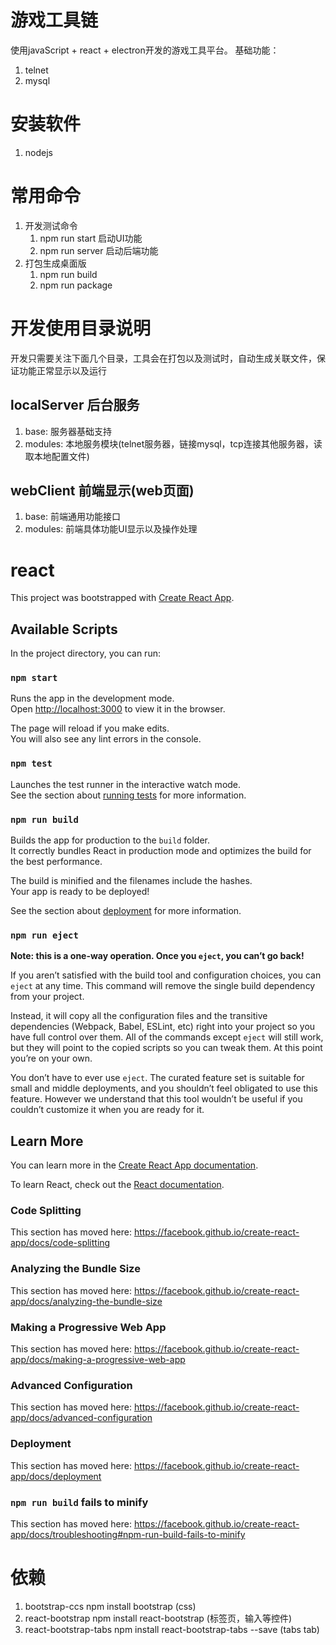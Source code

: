 # 游戏工具链
使用javaScript + react + electron开发的游戏工具平台。 
基础功能：
1. telnet
2. mysql

# 安装软件
1. nodejs

# 常用命令
1. 开发测试命令
   1. npm run start     启动UI功能
   2. npm run server    启动后端功能
2. 打包生成桌面版
   1. npm run build
   2. npm run package

# 开发使用目录说明
开发只需要关注下面几个目录，工具会在打包以及测试时，自动生成关联文件，保证功能正常显示以及运行
##  localServer 后台服务
   1. base: 服务器基础支持 
   2. modules: 本地服务模块(telnet服务器，链接mysql，tcp连接其他服务器，读取本地配置文件)

## webClient 前端显示(web页面)
   1. base: 前端通用功能接口
   2. modules: 前端具体功能UI显示以及操作处理


# react
This project was bootstrapped with [Create React App](https://github.com/facebook/create-react-app).

## Available Scripts

In the project directory, you can run:

### `npm start`

Runs the app in the development mode.<br>
Open [http://localhost:3000](http://localhost:3000) to view it in the browser.

The page will reload if you make edits.<br>
You will also see any lint errors in the console.

### `npm test`

Launches the test runner in the interactive watch mode.<br>
See the section about [running tests](https://facebook.github.io/create-react-app/docs/running-tests) for more information.

### `npm run build`

Builds the app for production to the `build` folder.<br>
It correctly bundles React in production mode and optimizes the build for the best performance.

The build is minified and the filenames include the hashes.<br>
Your app is ready to be deployed!

See the section about [deployment](https://facebook.github.io/create-react-app/docs/deployment) for more information.

### `npm run eject`

**Note: this is a one-way operation. Once you `eject`, you can’t go back!**

If you aren’t satisfied with the build tool and configuration choices, you can `eject` at any time. This command will remove the single build dependency from your project.

Instead, it will copy all the configuration files and the transitive dependencies (Webpack, Babel, ESLint, etc) right into your project so you have full control over them. All of the commands except `eject` will still work, but they will point to the copied scripts so you can tweak them. At this point you’re on your own.

You don’t have to ever use `eject`. The curated feature set is suitable for small and middle deployments, and you shouldn’t feel obligated to use this feature. However we understand that this tool wouldn’t be useful if you couldn’t customize it when you are ready for it.

## Learn More

You can learn more in the [Create React App documentation](https://facebook.github.io/create-react-app/docs/getting-started).

To learn React, check out the [React documentation](https://reactjs.org/).

### Code Splitting

This section has moved here: https://facebook.github.io/create-react-app/docs/code-splitting

### Analyzing the Bundle Size

This section has moved here: https://facebook.github.io/create-react-app/docs/analyzing-the-bundle-size

### Making a Progressive Web App

This section has moved here: https://facebook.github.io/create-react-app/docs/making-a-progressive-web-app

### Advanced Configuration

This section has moved here: https://facebook.github.io/create-react-app/docs/advanced-configuration

### Deployment

This section has moved here: https://facebook.github.io/create-react-app/docs/deployment

### `npm run build` fails to minify

This section has moved here: https://facebook.github.io/create-react-app/docs/troubleshooting#npm-run-build-fails-to-minify


# 依赖
1. bootstrap-ccs npm install bootstrap (css)
2. react-bootstrap npm install react-bootstrap (标签页，输入等控件)
3. react-bootstrap-tabs  npm install react-bootstrap-tabs --save (tabs tab)
